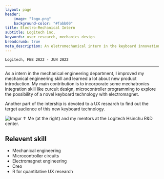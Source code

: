 ```yaml
---
layout: page
header:
    image: "logo.png"
    background-color: "#fabb00"
title: Electro-Mechanical Intern
subtitle: Logitech inc.
keywords: user research, mechanics design
breadcrumb: true
meta_description: An eletromechanical intern in the keyboard innovation team at Logitech to research and develope novel technology for future keyboards.
---
```


`Logitech, FEB 2022 - JUN 2022`

---
As a intern in the mechanical engineering department, I improved my mechanical engineering skill and learned a lot about new product introduction. My main contribution is to incorporate some mechatronics integration skill like curcuit design, microcontroller programming to explore the possibility of a novel keyboard technology with electromagnet.

Another part of the intership is devoted to a UX research to find out the terget audience of this new keyboard technology. 

![Imgur](https://imgur.com/nlLZ0xw.jpg)
&uarr; Me (at the right) and my mentors at the Logitech Hsinchu R&D center.

## Relevent skill
- Mechanical engineering
- Microcontroller circuits
- Electromagnet engineering
- Creo
- R for quantitative UX research